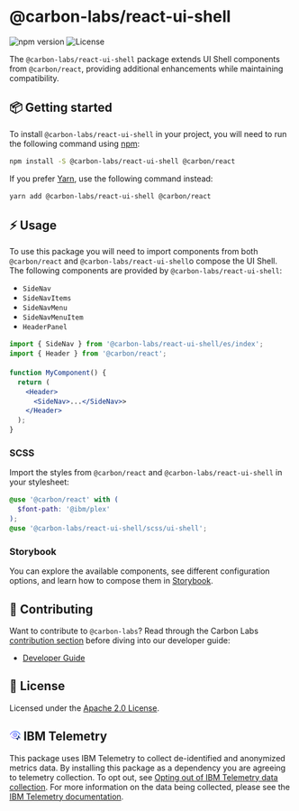 # @carbon-labs/react-ui-shell

![npm version](https://img.shields.io/npm/v/@carbon-labs/react-ui-shell)
![License](https://img.shields.io/github/license/carbon-design-system/carbon-labs)

The `@carbon-labs/react-ui-shell` package extends UI Shell components from
`@carbon/react`, providing additional enhancements while maintaining
compatibility.

## 📦 Getting started

To install `@carbon-labs/react-ui-shell` in your project, you will need to run
the following command using [npm](https://www.npmjs.com/):

```bash
npm install -S @carbon-labs/react-ui-shell @carbon/react
```

If you prefer [Yarn](https://yarnpkg.com/en/), use the following command
instead:

```bash
yarn add @carbon-labs/react-ui-shell @carbon/react
```

## ⚡ Usage

To use this package you will need to import components from both `@carbon/react`
and `@carbon-labs/react-ui-shell`o compose the UI Shell. The following
components are provided by `@carbon-labs/react-ui-shell`:

- `SideNav`
- `SideNavItems`
- `SideNavMenu`
- `SideNavMenuItem`
- `HeaderPanel`

```jsx
import { SideNav } from '@carbon-labs/react-ui-shell/es/index';
import { Header } from '@carbon/react';

function MyComponent() {
  return (
    <Header>
      <SideNav>...</SideNav>>
    </Header>
  );
}
```

### SCSS

Import the styles from `@carbon/react` and `@carbon-labs/react-ui-shell` in your
stylesheet:

```scss
@use '@carbon/react' with (
  $font-path: '@ibm/plex'
);
@use '@carbon-labs/react-ui-shell/scss/ui-shell';
```

### Storybook

You can explore the available components, see different configuration options,
and learn how to compose them in
[Storybook](https://labs.carbondesignsystem.com/?path=/docs/react_components-uishell--overview).

## 🙌 Contributing

Want to contribute to `@carbon-labs`? Read through the Carbon Labs
[contribution section](https://pages.github.ibm.com/carbon/ibm-products/contributing/carbon-labs/#carbon-labs-in-code)
before diving into our developer guide:

- [Developer Guide](https://github.com/carbon-design-system/carbon-labs/blob/main/docs/developing.md)

## 📝 License

Licensed under the
[Apache 2.0 License](https://github.com/carbon-design-system/carbon-labs/blob/main/LICENSE).

## <picture><source height="20" width="20" media="(prefers-color-scheme: dark)" srcset="https://raw.githubusercontent.com/ibm-telemetry/telemetry-js/main/docs/images/ibm-telemetry-dark.svg"><source height="20" width="20" media="(prefers-color-scheme: light)" srcset="https://raw.githubusercontent.com/ibm-telemetry/telemetry-js/main/docs/images/ibm-telemetry-light.svg"><img height="20" width="20" alt="IBM Telemetry" src="https://raw.githubusercontent.com/ibm-telemetry/telemetry-js/main/docs/images/ibm-telemetry-light.svg"></picture> IBM Telemetry

This package uses IBM Telemetry to collect de-identified and anonymized metrics
data. By installing this package as a dependency you are agreeing to telemetry
collection. To opt out, see
[Opting out of IBM Telemetry data collection](https://github.com/ibm-telemetry/telemetry-js/tree/main#opting-out-of-ibm-telemetry-data-collection).
For more information on the data being collected, please see the
[IBM Telemetry documentation](https://github.com/ibm-telemetry/telemetry-js/tree/main#ibm-telemetry-collection-basics).
